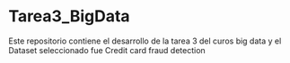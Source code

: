 # Tarea3_BigData
Este repositorio contiene el desarrollo de la tarea 3 del curos big data y el Dataset seleccionado fue Credit card fraud detection

